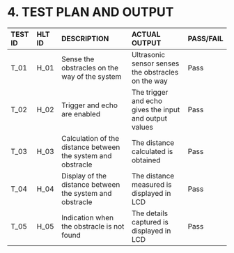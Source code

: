 # 4. TEST PLAN AND OUTPUT
|TEST ID|	HLT ID|	DESCRIPTION	|ACTUAL OUTPUT|	PASS/FAIL|
|:------|:------|:------------|:------------|:---------|
|T_01|	H_01|	Sense the obstracles on the way of the system|	Ultrasonic sensor senses the obstracles on the way|	Pass|
|T_02|	H_02|	Trigger and echo are enabled	|The trigger and echo gives the input and output values|	Pass|
|T_03	|H_03	|Calculation of the distance between the system and obstracle	|The distance calculated is obtained	|Pass|
|T_04	|H_04	|Display of the distance between the system and obstracle	|The distance measured is displayed in LCD	|Pass|
|T_05	|H_05	|Indication when the obstracle is not found	|The details captured is displayed in LCD	|Pass|
